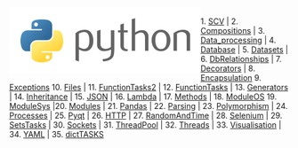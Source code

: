 <a href="#" ><img src="https://github.com/ZadireyEvgeny/ZadireyEvgeny/blob/main/python_horizontal_logo_icon_169825.svg" alt="python" style="float:left"/></a>
<br>    1. [SCV](https://github.com/ZadireyEvgeny/Python/tree/master/PythonTasks/CSV)  | 2. [Compositions](https://github.com/ZadireyEvgeny/Python/tree/master/PythonTasks/Compositions)  | 3. [Data_processing](https://github.com/ZadireyEvgeny/Python/tree/master/PythonTasks/Data_processing)  | 4. [Database](https://github.com/ZadireyEvgeny/Python/tree/master/PythonTasks/Database)  | 5. [Datasets](https://github.com/ZadireyEvgeny/Python/tree/master/PythonTasks/Datasets)  | 6. [DbRelationships](https://github.com/ZadireyEvgeny/Python/tree/master/PythonTasks/DbRelationships)  | 7. [Decorators](https://github.com/ZadireyEvgeny/Python/tree/master/PythonTasks/Decorators)  | 8. [Encapsulation](https://github.com/ZadireyEvgeny/Python/tree/master/PythonTasks/Encapsulation)    9. [Exceptions](https://github.com/ZadireyEvgeny/Python/tree/master/PythonTasks/Exceptions)   10. [Files](https://github.com/ZadireyEvgeny/Python/tree/master/PythonTasks/Files)  | 11. [FunctionTasks2](https://github.com/ZadireyEvgeny/Python/tree/master/PythonTasks/FunctionTasks2)  | 12. [FunctionTasks](https://github.com/ZadireyEvgeny/Python/tree/master/PythonTasks/FunctionsTasks)  | 13. [Generators](https://github.com/ZadireyEvgeny/Python/tree/master/PythonTasks/Generators)  | 14. [Inheritance](https://github.com/ZadireyEvgeny/Python/tree/master/PythonTasks/Inheritance)  | 15. [JSON](https://github.com/ZadireyEvgeny/Python/tree/master/PythonTasks/JSON)  | 16. [Lambda](https://github.com/ZadireyEvgeny/Python/tree/master/PythonTasks/Lambda)  | 17. [Methods](https://github.com/ZadireyEvgeny/Python/tree/master/PythonTasks/Methods)   | 18. [ModuleOS](https://github.com/ZadireyEvgeny/Python/tree/master/PythonTasks/ModuleOS)   19. [ModuleSys](https://github.com/ZadireyEvgeny/Python/tree/master/PythonTasks/ModuleSys)  |20. [Modules](https://github.com/ZadireyEvgeny/Python/tree/master/PythonTasks/Modules)  | 21. [Pandas](https://github.com/ZadireyEvgeny/Python/tree/master/PythonTasks/Pandas)  | 22. [Parsing](https://github.com/ZadireyEvgeny/Python/tree/master/PythonTasks/Parsing)  | 23. [Polymorphism](https://github.com/ZadireyEvgeny/Python/tree/master/PythonTasks/Polymorphism)  | 24. [Processes](https://github.com/ZadireyEvgeny/Python/tree/master/PythonTasks/Processes)  | 25. [Pyqt](https://github.com/ZadireyEvgeny/Python/tree/master/PythonTasks/Pyqt)  | 26. [HTTP](https://github.com/ZadireyEvgeny/Python/tree/master/PythonTasks/PythonTasks/HTTP)    | 27. [RandomAndTime](https://github.com/ZadireyEvgeny/Python/tree/master/PythonTasks/RandomAndTime)   | 28. [Selenium](https://github.com/ZadireyEvgeny/Python/tree/master/PythonTasks/Selenium)  | 29. [SetsTasks](https://github.com/ZadireyEvgeny/Python/tree/master/PythonTasks/SetsTasks)  | 30. [Sockets](https://github.com/ZadireyEvgeny/Python/tree/master/PythonTasks/Sockets)  | 31. [ThreadPool](https://github.com/ZadireyEvgeny/Python/tree/master/PythonTasks/ThreadPool)  | 32. [Threads](https://github.com/ZadireyEvgeny/Python/tree/master/PythonTasks/Threads)  | 33. [Visualisation](https://github.com/ZadireyEvgeny/Python/tree/master/PythonTasks/Visualisation)  | 34. [YAML](https://github.com/ZadireyEvgeny/Python/tree/master/PythonTasks/YAML)    | 35. [dictTASKS](https://github.com/ZadireyEvgeny/Python/tree/master/PythonTasks/dictTASKS)
